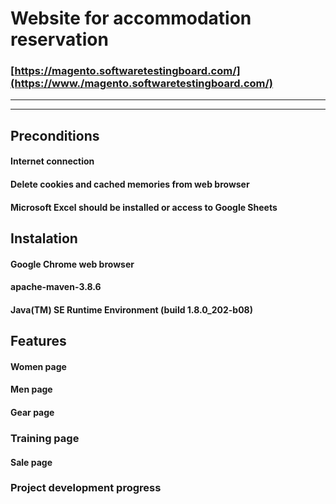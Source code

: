 # Website for accommodation reservation
### [https://magento.softwaretestingboard.com/](https://www./magento.softwaretestingboard.com/) ###
***
***
## Preconditions
#### Internet connection ####
#### Delete cookies and cached memories from web browser ####
#### Microsoft Excel should be installed or access to Google Sheets ###


## Instalation

#### Google Chrome web browser ####
#### apache-maven-3.8.6 ####
#### Java(TM) SE Runtime Environment (build 1.8.0_202-b08) ####
## Features

#### Women page ####
#### Men page ####
#### Gear page ####
### Training page ####
#### Sale page ###

### Project development progress